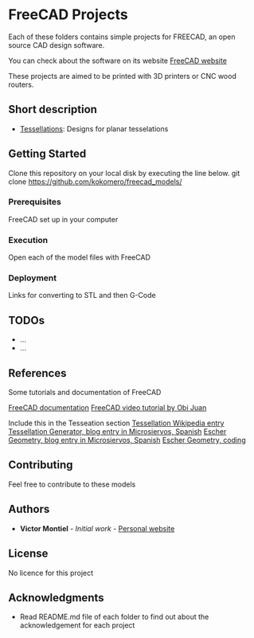 # FreeCAD Projects

Each of these folders contains simple projects for FREECAD, an open source CAD design software.

You can check about the software on its website [FreeCAD website](https://www.freecadweb.org/)

These projects are aimed to be printed with 3D printers or CNC wood routers.

## Short description

* [Tessellations](https://github.com/kokomero/freecad_models/tessellation): Designs for planar tesselations

## Getting Started

Clone this repository on your local disk by executing the line below. 
git clone https://github.com/kokomero/freecad_models/

### Prerequisites

FreeCAD set up in your computer

### Execution

Open each of the model files with FreeCAD

### Deployment

Links for converting to STL and then G-Code

## TODOs
* ...
* ...

## References

Some tutorials and documentation of FreeCAD

[FreeCAD documentation](https://www.freecadweb.org/wiki/Getting_started)
[FreeCAD video tutorial by Obi Juan](https://www.youtube.com/playlist?list=PLmnz0JqIMEzWQV-3ce9tVB_LFH9a91YHf)

Include this in the Tesseation section
[Tessellation Wikipedia entry](https://en.wikipedia.org/wiki/Tessellation)
[Tessellation Generator, blog entry in Microsiervos, Spanish](https://www.microsiervos.com/archivo/arte-y-diseno/generador-telelaciones.html)
[Escher Geometry, blog entry in Microsiervos, Spanish](https://www.microsiervos.com/archivo/ordenadores/arte-escher-programacion-geometria.html)
[Escher Geometry, coding](https://mapio.github.io/programming-with-escher/)

## Contributing

Feel free to contribute to these models

## Authors
* **Victor Montiel** - *Initial work* - [Personal website](http://www.victormontielargaiz.net)

## License
No licence for this project

## Acknowledgments
* Read README.md file of each folder to find out about the acknowledgement for each project

